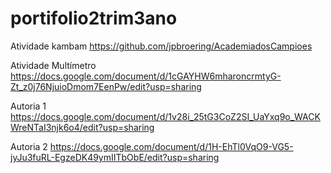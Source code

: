 # portifolio2trim3ano


Atividade kambam https://github.com/jpbroering/AcademiadosCampioes

Atividade Multímetro https://docs.google.com/document/d/1cGAYHW6mharoncrmtyG-Zt_z0j76NjuioDmom7EenPw/edit?usp=sharing

Autoria 1 https://docs.google.com/document/d/1v28i_25tG3CoZ2SI_UaYxq9o_WACKWreNTaI3njk6o4/edit?usp=sharing

Autoria 2 https://docs.google.com/document/d/1H-EhTl0VqO9-VG5-jyJu3fuRL-EgzeDK49ymIITbObE/edit?usp=sharing
